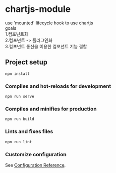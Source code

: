 # chartjs-module
use 'mounted' lifecycle hook to use chartjs  
goals  
1.컴포넌트화  
2.컴포넌트 -> 플러그인화  
3.컴포넌트 통신을 이용한 컴포넌트 기능 결합

## Project setup
```
npm install
```

### Compiles and hot-reloads for development
```
npm run serve
```

### Compiles and minifies for production
```
npm run build
```

### Lints and fixes files
```
npm run lint
```

### Customize configuration
See [Configuration Reference](https://cli.vuejs.org/config/).

